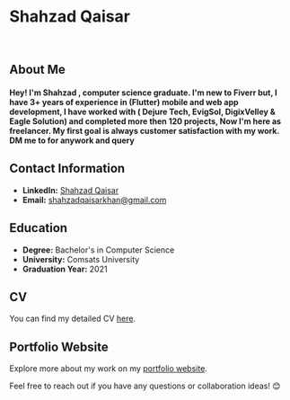 
<p align="center">
     <h1>Shahzad Qaisar</h1>
     <br>

## About Me
<h4>Hey! I'm Shahzad , computer science graduate. I'm new to Fiverr but, I have 3+ years of experience in (Flutter) mobile and web app development, I have worked with ( Dejure Tech, EvigSol, DigixVelley & Eagle Solution) and completed more then 120 projects, Now I'm here as freelancer. My first goal is always customer satisfaction with my work. DM me to for anywork and query</h4>

## Contact Information
- **LinkedIn:** [Shahzad Qaisar]([https://www.linkedin.com/in/your-linkedin-profil](https://www.linkedin.com/in/shahzad-qaisar-k)e)
- **Email:** shahzadqaisarkhan@gmail.com

## Education
- **Degree:** Bachelor's in Computer Science
- **University:** Comsats University
- **Graduation Year:** 2021

## CV
You can find my detailed CV [here](shahzadqaisar.web.app).

## Portfolio Website
Explore more about my work on my [portfolio website](https://shahzadqaisar.web.app).

Feel free to reach out if you have any questions or collaboration ideas! 😊

